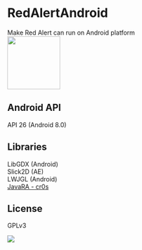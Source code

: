 # RedAlertAndroid
Make Red Alert can run on Android platform  
<img src="https://media.moddb.com/cache/images/members/4/3399/3398047/thumb_620x2000/android.png" width="120" />

## Android API  
API 26 (Android 8.0)  

## Libraries  
LibGDX (Android)  
Slick2D (AE)  
LWJGL (Android)  
[JavaRA - cr0s](https://github.com/Cr0s/JavaRA)  

## License  
GPLv3

![](https://media.moddb.com/cache/images/members/4/3399/3398047/thumb_620x2000/2022-03-12_00-46-00-82.png)
